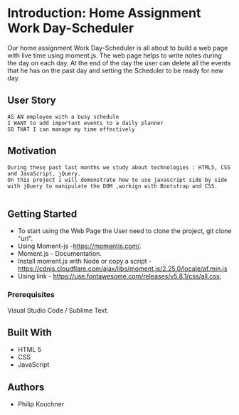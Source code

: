 # Introduction: Home Assignment Work Day-Scheduler

Our home assignment Work Day-Scheduler is all about to build a web page with live time using moment.js.
The web page helps to write notes during the day on each day. At the end of the day the user can delete all the events that he has on the past day and setting the Scheduler to be ready for new day. 


## User Story

```
AS AN employee with a busy schedule
I WANT to add important events to a daily planner
SO THAT I can manage my time effectively
```

## Motivation

```
During these past last months we study about technologies : HTML5, CSS and JavaScript, jQuery.
On this project i will demonstrate how to use javascript side by side with jQuery to manipulate the DOM ,workign with Bootstrap and CSS.


```
## Getting Started

* To start using the Web Page the User need to clone the project,
git clone "url".
*  Using Moment-js -https://momentjs.com/.
* Moment.js - Documentation.
* Install moment.js with Node or copy a script - https://cdnjs.cloudflare.com/ajax/libs/moment.js/2.25.0/locale/af.min.js
* Using link - https://use.fontawesome.com/releases/v5.8.1/css/all.css;

### Prerequisites

Visual Studio Code / Sublime Text.

## Built With

- HTML 5 
- CSS
- JavaScript

## Authors

- Philip Kouchner